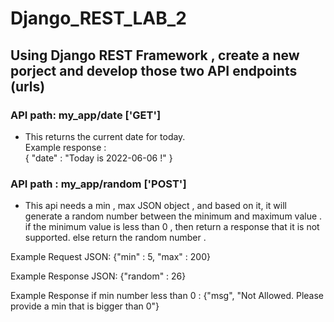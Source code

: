 # Django_REST_LAB_2

## Using Django REST Framework , create a new porject and develop those two API endpoints (urls)

### API path:  my_app/date  ['GET']
- This returns the current date for today.    
Example response :           
       { "date" : "Today is 2022-06-06 !" }
       
       
       
### API path : my_app/random ['POST']
- This api needs a min , max JSON object , and based on it, it will generate a random number between the minimum and maximum value . if the minimum value is less than 0 , then return a response that it is not supported. else return  the random number .     

Example Request JSON: 
     {"min" : 5, "max" : 200}
     
     
Example Response JSON:
       {"random" : 26}

Example Response if min number less than 0 :
    {"msg", "Not Allowed. Please provide a min that is bigger than 0"}
    
